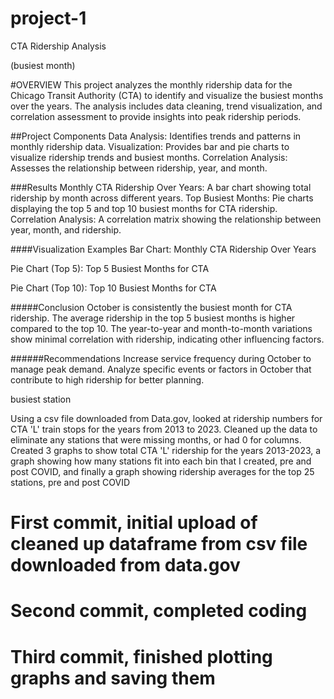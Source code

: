 # project-1


CTA Ridership Analysis

(busiest month)

#OVERVIEW This project analyzes the monthly ridership data for the Chicago Transit Authority (CTA) to identify and visualize the busiest months over the years. The analysis includes data cleaning, trend visualization, and correlation assessment to provide insights into peak ridership periods.

##Project Components Data Analysis: Identifies trends and patterns in monthly ridership data. Visualization: Provides bar and pie charts to visualize ridership trends and busiest months. Correlation Analysis: Assesses the relationship between ridership, year, and month.

###Results Monthly CTA Ridership Over Years: A bar chart showing total ridership by month across different years. Top Busiest Months: Pie charts displaying the top 5 and top 10 busiest months for CTA ridership. Correlation Analysis: A correlation matrix showing the relationship between year, month, and ridership.

####Visualization Examples Bar Chart: Monthly CTA Ridership Over Years

Pie Chart (Top 5): Top 5 Busiest Months for CTA

Pie Chart (Top 10): Top 10 Busiest Months for CTA

#####Conclusion October is consistently the busiest month for CTA ridership. The average ridership in the top 5 busiest months is higher compared to the top 10. The year-to-year and month-to-month variations show minimal correlation with ridership, indicating other influencing factors.

######Recommendations Increase service frequency during October to manage peak demand. Analyze specific events or factors in October that contribute to high ridership for better planning.


busiest station

Using a csv file downloaded from Data.gov, looked at ridership numbers for CTA 'L' train stops for the years from 2013 to 2023.  Cleaned up the data to eliminate any stations that were missing months, or had 0 for columns.  Created 3 graphs to show total CTA 'L' ridership for the years 2013-2023, a graph showing how many stations fit into each bin that I created, pre and post COVID, and finally a graph showing ridership averages for the top 25 stations, pre and post COVID

# First commit, initial upload of cleaned up dataframe from csv file downloaded from data.gov
# Second commit, completed coding
# Third commit, finished plotting graphs and saving them
